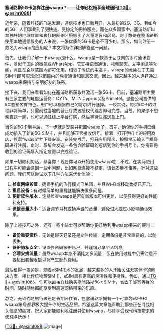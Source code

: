 **塞浦路斯5G卡怎样注册wsapp？——让你轻松畅享全球通讯[[TG💪+ @esim1088](https://t.me/s/esim1088)]**

近年来，随着科技的飞速发展，通信技术也日新月异。从最初的2G、3G，到如今的5G，人们享受到了更快速、更稳定的网络服务。而在众多国家中，塞浦路斯以其独特的地理位置和良好的网络环境吸引了大量游客和居民。对于想要在塞浦路斯使用本地通信服务的人来说，一张优质的5G卡是必不可少的。那么，如何注册一款名为wsapp的应用呢？本文将为你详细解答这一问题。

首先，让我们了解一下wsapp是什么。wsapp是一款基于互联网的即时通讯软件，类似于国内的微信或WhatsApp。它支持语音通话、视频聊天、文字消息等功能，并且在全球范围内都可使用。相较于传统的电话卡，wsapp的优势在于无需SIM卡即可实现全球范围内的免费通话和信息交流。因此，越来越多的人选择通过wsapp来保持与亲朋好友的联系。

接下来，我们来看看如何在塞浦路斯获取并激活一张5G卡。目前，塞浦路斯主要有三家主要的电信运营商：CYTA、MTN Cyprus以及Primetel。这些公司提供的5G套餐各有特色，用户可以根据自己的需求进行选择。一般来说，购买5G卡的过程非常简单，只需前往当地的营业厅或者授权代理店即可完成。当然，如果你不想亲自跑一趟，也可以通过线上平台订购，然后等待快递送货上门。

当你的5G卡到手后，下一步就是安装并配置wsapp了。首先，确保你的手机已经成功插入了新的5G SIM卡，并且能够正常接收信号。接着，打开手机上的应用商店，搜索“wsapp”并下载安装。安装完成后，打开应用程序，按照提示输入手机号码进行注册。此时，系统会发送一条包含验证码的短信到你的手机号上，你需要将收到的验证码填入指定位置以完成验证。

如果一切顺利的话，恭喜你！现在你可以开始使用wsapp啦！不过，在实际使用过程中可能会遇到一些小问题，比如网络连接不稳定、语音质量不佳等。针对这些问题，我们可以尝试以下几种方法来优化体验：

1. **检查网络设置**：确保手机的飞行模式已关闭，并且Wi-Fi或移动数据已开启。
2. **重启设备**：有时候简单的重启就能解决很多问题。
3. **更新软件版本**：定期检查wsapp是否有新版本可供更新，以便获得更好的性能和支持。
4. **调整音量大小**：适当调节耳机或扬声器的音量，避免过大或过小影响通话效果。

除了上述技巧之外，还有一些小贴士可以帮助你更好地利用wsapp带来的便利：

- **备份重要资料**：无论是聊天记录还是文件传输，定期备份是非常重要的，以防丢失。
- **保护隐私安全**：设置强密码保护账户，并谨慎分享个人信息。
- **合理安排流量**：虽然wsapp本身不消耗太多流量，但在使用过程中仍需注意不要超出套餐限额以免产生额外费用。

最后值得一提的是，随着eSIM技术的发展，越来越多的人开始关注无实体卡的解决方案。相比传统物理SIM卡，eSIM具有更高的灵活性和便捷性。例如，通过[TG💪+ @esim1088](https://t.me/s/esim1088)，你可以直接在线购买塞浦路斯5G eSIM卡，省去了邮寄等待的时间，随时随地都能享受到高速网络带来的乐趣。

总之，无论你是旅行者还是长期居住者，在塞浦路斯拥有一个可靠的5G卡和wsapp账号都将极大提升你的生活品质。希望这篇文章能帮助到那些正在寻找相关信息的朋友，祝大家都能顺利地注册并使用wsapp，尽情享受现代科技带来的便捷与快乐！

[[TG💪+ @esim1088](https://t.me/s/esim1088) ![Image](https://i.postimg.cc/4NQfJmqS/Snipaste-2025-05-13-00-14-12.png)]